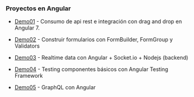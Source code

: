 ### Proyectos en Angular

- [Demo01](https://github.com/Beor18/proyectos-con-angular/tree/master/demo01) - Consumo de api rest e integración con drag and drop en Angular 7.

- [Demo02](https://github.com/Beor18/proyectos-con-angular/tree/master/demo02) - Construir formularios con FormBuilder, FormGroup y Validators 

- [Demo03](https://github.com/Beor18/proyectos-con-angular/tree/master/demo03) - Realtime data con Angular + Socket.io + Nodejs (backend)

- [Demo04](https://github.com/Beor18/proyectos-con-angular/tree/master/demo04) - Testing  componentes básicos con Angular Testing Framework

- [Demo05](https://github.com/Beor18/proyectos-con-angular/tree/master/demo05) - GraphQL con Angular

